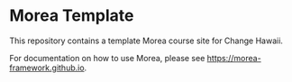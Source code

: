 # Morea Template

This repository contains a template Morea course site for Change Hawaii.

For documentation on how to use Morea, please see https://morea-framework.github.io.
